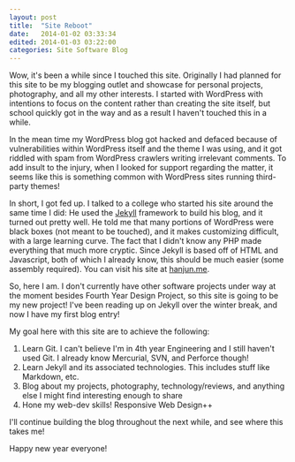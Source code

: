 ```yaml
---
layout: post
title:  "Site Reboot"
date:   2014-01-02 03:33:34
edited: 2014-01-03 03:22:00
categories: Site Software Blog
---
```


Wow, it's been a while since I touched this site. Originally I had planned for this site to be my blogging outlet and showcase for personal projects, photography, and all my other interests.  I started with WordPress with intentions to focus on the content rather than creating the site itself, but school quickly got in the way and as a result I haven't touched this in a while.

In the mean time my WordPress blog got hacked and defaced because of vulnerabilities within WordPress itself and the theme I was using, and it got riddled with spam from WordPress crawlers writing irrelevant comments.  To add insult to the injury, when I looked for support regarding the matter, it seems like this is something common with WordPress sites running third-party themes!

In short, I got fed up.  I talked to a college who started his site around the same time I did:  He used the [Jekyll](http://jekyllrb.com/) framework to build his blog, and it turned out pretty well.  He told me that many portions of WordPress were black boxes (not meant to be touched), and it makes customizing difficult, with a large learning curve.  The fact that I didn't know any PHP made everything that much more cryptic.  Since Jekyll is based off of HTML and Javascript, both of which I already know, this should be much easier (some assembly required).  You can visit his site at [hanjun.me](http://hanjun.me).

So, here I am.  I don't currently have other software projects under way at the moment besides Fourth Year Design Project, so this site is going to be my new project!  I've been reading up on Jekyll over the winter break, and now I have my first blog entry!

My goal here with this site are to achieve the following:

1. Learn Git.  I can't believe I'm in 4th year Engineering and I still haven't used Git.  I already know Mercurial, SVN, and Perforce though!
2. Learn Jekyll and its associated technologies.  This includes stuff like Markdown, etc.
3. Blog about my projects, photography, technology/reviews, and anything else I might find interesting enough to share
4. Hone my web-dev skills!  Responsive Web Design++

I'll continue building the blog throughout the next while, and see where this takes me!

Happy new year everyone!